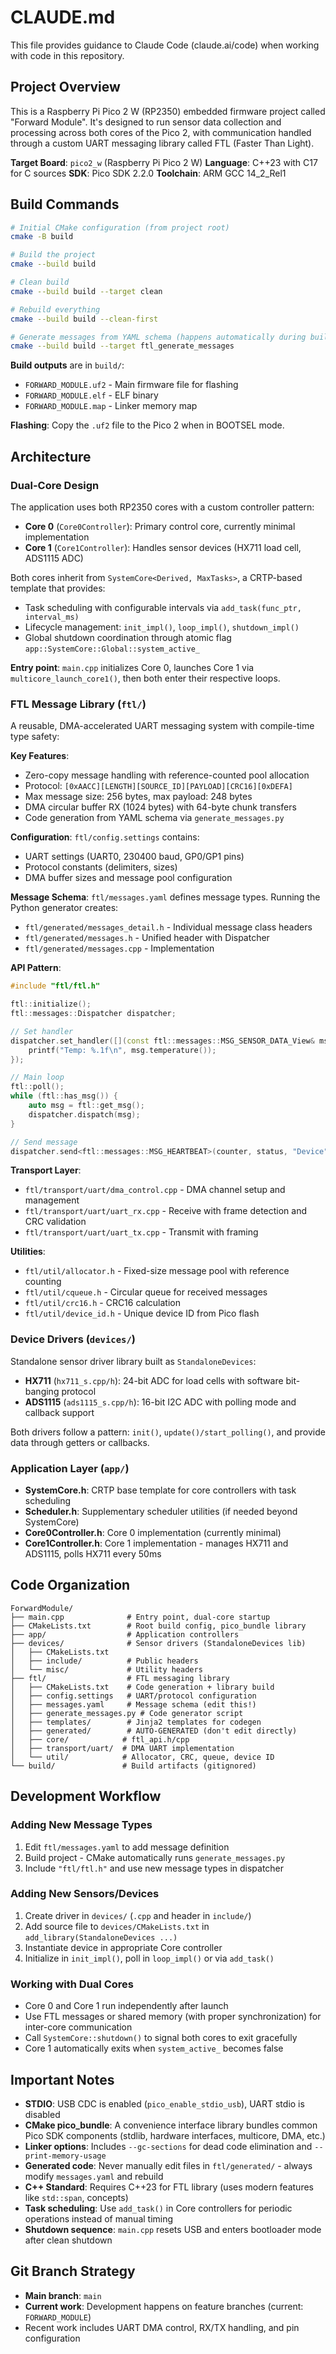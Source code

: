 # CLAUDE.md

This file provides guidance to Claude Code (claude.ai/code) when working with code in this repository.

## Project Overview

This is a Raspberry Pi Pico 2 W (RP2350) embedded firmware project called "Forward Module". It's designed to run sensor data collection and processing across both cores of the Pico 2, with communication handled through a custom UART messaging library called FTL (Faster Than Light).

**Target Board**: `pico2_w` (Raspberry Pi Pico 2 W)
**Language**: C++23 with C17 for C sources
**SDK**: Pico SDK 2.2.0
**Toolchain**: ARM GCC 14_2_Rel1

## Build Commands

```bash
# Initial CMake configuration (from project root)
cmake -B build

# Build the project
cmake --build build

# Clean build
cmake --build build --target clean

# Rebuild everything
cmake --build build --clean-first

# Generate messages from YAML schema (happens automatically during build)
cmake --build build --target ftl_generate_messages
```

**Build outputs** are in `build/`:
- `FORWARD_MODULE.uf2` - Main firmware file for flashing
- `FORWARD_MODULE.elf` - ELF binary
- `FORWARD_MODULE.map` - Linker memory map

**Flashing**: Copy the `.uf2` file to the Pico 2 when in BOOTSEL mode.

## Architecture

### Dual-Core Design

The application uses both RP2350 cores with a custom controller pattern:

- **Core 0** (`Core0Controller`): Primary control core, currently minimal implementation
- **Core 1** (`Core1Controller`): Handles sensor devices (HX711 load cell, ADS1115 ADC)

Both cores inherit from `SystemCore<Derived, MaxTasks>`, a CRTP-based template that provides:
- Task scheduling with configurable intervals via `add_task(func_ptr, interval_ms)`
- Lifecycle management: `init_impl()`, `loop_impl()`, `shutdown_impl()`
- Global shutdown coordination through atomic flag `app::SystemCore::Global::system_active_`

**Entry point**: `main.cpp` initializes Core 0, launches Core 1 via `multicore_launch_core1()`, then both enter their respective loops.

### FTL Message Library (`ftl/`)

A reusable, DMA-accelerated UART messaging system with compile-time type safety:

**Key Features**:
- Zero-copy message handling with reference-counted pool allocation
- Protocol: `[0xAACC][LENGTH][SOURCE_ID][PAYLOAD][CRC16][0xDEFA]`
- Max message size: 256 bytes, max payload: 248 bytes
- DMA circular buffer RX (1024 bytes) with 64-byte chunk transfers
- Code generation from YAML schema via `generate_messages.py`

**Configuration**: `ftl/config.settings` contains:
- UART settings (UART0, 230400 baud, GP0/GP1 pins)
- Protocol constants (delimiters, sizes)
- DMA buffer sizes and message pool configuration

**Message Schema**: `ftl/messages.yaml` defines message types. Running the Python generator creates:
- `ftl/generated/messages_detail.h` - Individual message class headers
- `ftl/generated/messages.h` - Unified header with Dispatcher
- `ftl/generated/messages.cpp` - Implementation

**API Pattern**:
```cpp
#include "ftl/ftl.h"

ftl::initialize();
ftl::messages::Dispatcher dispatcher;

// Set handler
dispatcher.set_handler([](const ftl::messages::MSG_SENSOR_DATA_View& msg) {
    printf("Temp: %.1f\n", msg.temperature());
});

// Main loop
ftl::poll();
while (ftl::has_msg()) {
    auto msg = ftl::get_msg();
    dispatcher.dispatch(msg);
}

// Send message
dispatcher.send<ftl::messages::MSG_HEARTBEAT>(counter, status, "Device");
```

**Transport Layer**:
- `ftl/transport/uart/dma_control.cpp` - DMA channel setup and management
- `ftl/transport/uart/uart_rx.cpp` - Receive with frame detection and CRC validation
- `ftl/transport/uart/uart_tx.cpp` - Transmit with framing

**Utilities**:
- `ftl/util/allocator.h` - Fixed-size message pool with reference counting
- `ftl/util/cqueue.h` - Circular queue for received messages
- `ftl/util/crc16.h` - CRC16 calculation
- `ftl/util/device_id.h` - Unique device ID from Pico flash

### Device Drivers (`devices/`)

Standalone sensor driver library built as `StandaloneDevices`:

- **HX711** (`hx711_s.cpp/h`): 24-bit ADC for load cells with software bit-banging protocol
- **ADS1115** (`ads1115_s.cpp/h`): 16-bit I2C ADC with polling mode and callback support

Both drivers follow a pattern: `init()`, `update()/start_polling()`, and provide data through getters or callbacks.

### Application Layer (`app/`)

- **SystemCore.h**: CRTP base template for core controllers with task scheduling
- **Scheduler.h**: Supplementary scheduler utilities (if needed beyond SystemCore)
- **Core0Controller.h**: Core 0 implementation (currently minimal)
- **Core1Controller.h**: Core 1 implementation - manages HX711 and ADS1115, polls HX711 every 50ms

## Code Organization

```
ForwardModule/
├── main.cpp              # Entry point, dual-core startup
├── CMakeLists.txt        # Root build config, pico_bundle library
├── app/                  # Application controllers
├── devices/              # Sensor drivers (StandaloneDevices lib)
│   ├── CMakeLists.txt
│   ├── include/          # Public headers
│   └── misc/             # Utility headers
├── ftl/                  # FTL messaging library
│   ├── CMakeLists.txt    # Code generation + library build
│   ├── config.settings   # UART/protocol configuration
│   ├── messages.yaml     # Message schema (edit this!)
│   ├── generate_messages.py # Code generator script
│   ├── templates/        # Jinja2 templates for codegen
│   ├── generated/        # AUTO-GENERATED (don't edit directly)
│   ├── core/            # ftl_api.h/cpp
│   ├── transport/uart/  # DMA UART implementation
│   └── util/            # Allocator, CRC, queue, device ID
└── build/               # Build artifacts (gitignored)
```

## Development Workflow

### Adding New Message Types

1. Edit `ftl/messages.yaml` to add message definition
2. Build project - CMake automatically runs `generate_messages.py`
3. Include `"ftl/ftl.h"` and use new message types in dispatcher

### Adding New Sensors/Devices

1. Create driver in `devices/` (`.cpp` and header in `include/`)
2. Add source file to `devices/CMakeLists.txt` in `add_library(StandaloneDevices ...)`
3. Instantiate device in appropriate Core controller
4. Initialize in `init_impl()`, poll in `loop_impl()` or via `add_task()`

### Working with Dual Cores

- Core 0 and Core 1 run independently after launch
- Use FTL messages or shared memory (with proper synchronization) for inter-core communication
- Call `SystemCore::shutdown()` to signal both cores to exit gracefully
- Core 1 automatically exits when `system_active_` becomes false

## Important Notes

- **STDIO**: USB CDC is enabled (`pico_enable_stdio_usb`), UART stdio is disabled
- **CMake pico_bundle**: A convenience interface library bundles common Pico SDK components (stdlib, hardware interfaces, multicore, DMA, etc.)
- **Linker options**: Includes `--gc-sections` for dead code elimination and `--print-memory-usage`
- **Generated code**: Never manually edit files in `ftl/generated/` - always modify `messages.yaml` and rebuild
- **C++ Standard**: Requires C++23 for FTL library (uses modern features like `std::span`, concepts)
- **Task scheduling**: Use `add_task()` in Core controllers for periodic operations instead of manual timing
- **Shutdown sequence**: `main.cpp` resets USB and enters bootloader mode after clean shutdown

## Git Branch Strategy

- **Main branch**: `main`
- **Current work**: Development happens on feature branches (current: `FORWARD_MODULE`)
- Recent work includes UART DMA control, RX/TX handling, and pin configuration
